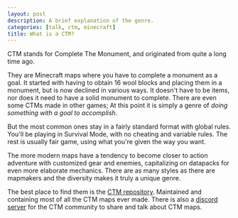```yaml
---
layout: post
description: A brief explanation of the genre.
categories: [talk, ctm, minecraft]
title: What is a CTM?
---
```

CTM stands for Complete The Monument, and originated from quite a long time ago.

They are Minecraft maps where you have to complete a monument as a goal. It started with having to obtain 16 wool blocks and placing them in a monument, but is now declined in various ways.
It doesn't have to be items, nor does it need to have a solid monument to complete. There are even some CTMs made in other games; At this point it is simply a genre of *doing something with a goal to accomplish*.

But the most common ones stay in a fairly standard format with global rules. You'll be playing in Survival Mode, with no cheating and variable rules. The rest is usually fair game, using what you're given the way you want.

The more modern maps have a tendency to become closer to action adventure with customized gear and enemies, capitalizing on datapacks for even more elaborate mechanics.
There are as many styles as there are mapmakers and the diversity makes it truly a unique genre.

The best place to find them is the [CTM repository](https://ctmrepository.com/). Maintained and containing most of all the CTM maps ever made.
There is also a [discord server](https://discord.gg/QNSsyCX7n5) for the CTM community to share and talk about CTM maps.

<script src="https://utteranc.es/client.js"
        repo="orian34/travelogues"
        issue-term="title"
        label="Comment"
        theme="github-dark"
        crossorigin="anonymous"
        async>
</script>

